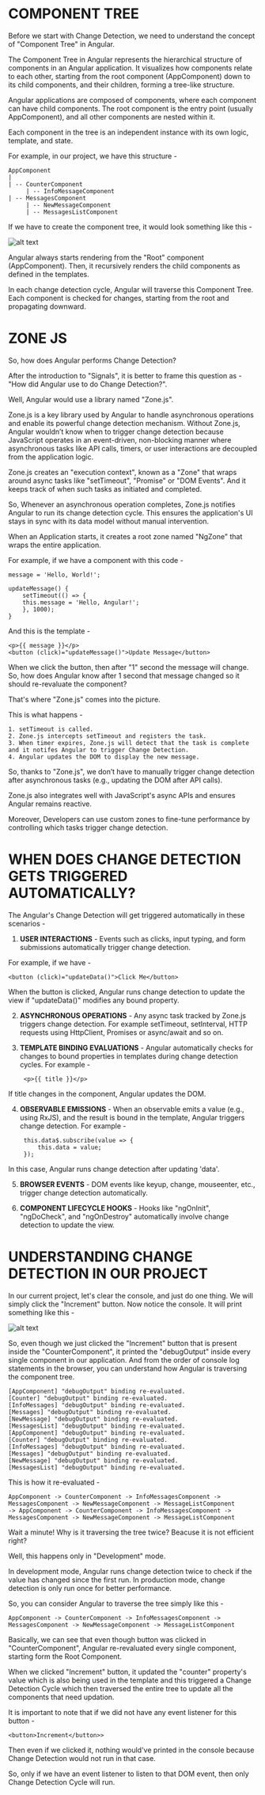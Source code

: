 # COMPONENT TREE

Before we start with Change Detection, we need to understand the concept of "Component Tree" in Angular.

The Component Tree in Angular represents the hierarchical structure of components in an Angular application. It visualizes how components relate to each other, starting from the root component (AppComponent) down to its child components, and their children, forming a tree-like structure.

Angular applications are composed of components, where each component can have child components. The root component is the entry point (usually AppComponent), and all other components are nested within it.

Each component in the tree is an independent instance with its own logic, template, and state.

For example, in our project, we have this structure - 

    AppComponent
    |
    | -- CounterComponent
         | -- InfoMessageComponent
    | -- MessagesComponent
         | -- NewMessageComponent
         | -- MessagesListComponent

If we have to create the component tree, it would look something like this -

![alt text](image-2.png)

Angular always starts rendering from the "Root" component (AppComponent). Then, it recursively renders the child components as defined in the templates.

In each change detection cycle, Angular will traverse this Component Tree. Each component is checked for changes, starting from the root and propagating downward.

# ZONE JS

So, how does Angular performs Change Detection? 

After the introduction to "Signals", it is better to frame this question as - "How did Angular use to do Change Detection?".

Well, Angular would use a library named "Zone.js".

Zone.js is a key library used by Angular to handle asynchronous operations and enable its powerful change detection mechanism. Without Zone.js, Angular wouldn’t know when to trigger change detection because JavaScript operates in an event-driven, non-blocking manner where asynchronous tasks like API calls, timers, or user interactions are decoupled from the application logic.

Zone.js creates an "execution context", known as a "Zone" that wraps around async tasks like "setTimeout", "Promise" or "DOM Events". And it keeps track of when such tasks as initiated and completed.

So, Whenever an asynchronous operation completes, Zone.js notifies Angular to run its change detection cycle. This ensures the application's UI stays in sync with its data model without manual intervention.

When an Application starts, it creates a root zone named "NgZone" that wraps the entire application.

For example, if we have a component with this code - 

    message = 'Hello, World!';

    updateMessage() {
        setTimeout(() => {
        this.message = 'Hello, Angular!';
        }, 1000);
    }

And this is the template - 

    <p>{{ message }}</p>
    <button (click)="updateMessage()">Update Message</button>
  
When we click the button, then after "1" second the message will change. So, how does Angular know after 1 second that message changed so it should re-revaluate the component?

That's where "Zone.js" comes into the picture.

This is what happens - 

    1. setTimeout is called.
    2. Zone.js intercepts setTimeout and registers the task.
    3. When timer expires, Zone.js will detect that the task is complete and it notifes Angular to trigger Change Detection.
    4. Angular updates the DOM to display the new message.

So, thanks to "Zone.js", we don’t have to manually trigger change detection after asynchronous tasks (e.g., updating the DOM after API calls).

Zone.js also integrates well with JavaScript's async APIs and ensures Angular remains reactive.

Moreover, Developers can use custom zones to fine-tune performance by controlling which tasks trigger change detection.

# WHEN DOES CHANGE DETECTION GETS TRIGGERED AUTOMATICALLY?

The Angular's Change Detection will get triggered automatically in these scenarios -

1. **USER INTERACTIONS** - Events such as clicks, input typing, and form submissions automatically trigger change detection.

For example, if we have - 

    <button (click)="updateData()">Click Me</button>

When the button is clicked, Angular runs change detection to update the view if "updateData()" modifies any bound property.

2. **ASYNCHRONOUS OPERATIONS** - Any async task tracked by Zone.js triggers change detection. For example setTimeout, setInterval, HTTP requests using HttpClient, Promises or async/await and so on.

3. **TEMPLATE BINDING EVALUATIONS** - Angular automatically checks for changes to bound properties in templates during change detection cycles. For example - 

        <p>{{ title }}</p>

If title changes in the component, Angular updates the DOM.

4. **OBSERVABLE EMISSIONS** - When an observable emits a value (e.g., using RxJS), and the result is bound in the template, Angular triggers change detection. For example - 
   
        this.data$.subscribe(value => {
            this.data = value; 
        });

In this case, Angular runs change detection after updating 'data'.

5. **BROWSER EVENTS** - DOM events like keyup, change, mouseenter, etc., trigger change detection automatically.

6. **COMPONENT LIFECYCLE HOOKS** - Hooks like "ngOnInit", "ngDoCheck", and "ngOnDestroy" automatically involve change detection to update the view.

# UNDERSTANDING CHANGE DETECTION IN OUR PROJECT

In our current project, let's clear the console, and just do one thing. We will simply click the "Increment" button. Now notice the console. It will print something like this -

![alt text](image-3.png)

So, even though we just clicked the "Increment" button that is present inside the "CounterComponent", it printed the "debugOutput" inside every single component in our application. And from the order of console log statements in the browser, you can understand how Angular is traversing the component tree.

    [AppComponent] "debugOutput" binding re-evaluated.
    [Counter] "debugOutput" binding re-evaluated.
    [InfoMessages] "debugOutput" binding re-evaluated.
    [Messages] "debugOutput" binding re-evaluated.
    [NewMessage] "debugOutput" binding re-evaluated.
    [MessagesList] "debugOutput" binding re-evaluated.
    [AppComponent] "debugOutput" binding re-evaluated.
    [Counter] "debugOutput" binding re-evaluated.
    [InfoMessages] "debugOutput" binding re-evaluated.
    [Messages] "debugOutput" binding re-evaluated.
    [NewMessage] "debugOutput" binding re-evaluated.
    [MessagesList] "debugOutput" binding re-evaluated.

This is how it re-evaluated - 

    AppComponent -> CounterComponent -> InfoMessagesComponent -> MessagesComponent -> NewMessageComponent -> MessageListComponent 
    -> AppComponent -> CounterComponent -> InfoMessagesComponent -> MessagesComponent -> NewMessageComponent -> MessageListComponent

Wait a minute! Why is it traversing the tree twice? Beacuse it is not efficient right?

Well, this happens only in "Development" mode.

In development mode, Angular runs change detection twice to check if the value has changed since the first run. In production mode, change detection is only run once for better performance.

So, you can consider Angular to traverse the tree simply like this -
    
    AppComponent -> CounterComponent -> InfoMessagesComponent -> MessagesComponent -> NewMessageComponent -> MessageListComponent 

Basically, we can see that even though button was clicked in "CounterComponent", Angular re-revaluated every single component, starting form the Root Component.

When we clicked "Increment" button, it updated the "counter" property's value which is also being used in the template and this triggered a Change Detection Cycle which then traversed the entire tree to update all the components that need updation.

It is important to note that if we did not have any event listener for this button -

    <button>Increment</button>>

Then even if we clicked it, nothing would've printed in the console because Change Detection would not run in that case.

So, only if we have an event listener to listen to that DOM event, then only Change Detection Cycle will run.